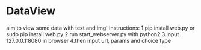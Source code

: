 # DataView
aim to view some data with text and img!
Instructions:
  1.pip install web.py
    or sudo pip install web.py
  2.run start_webserver.py with python2
  3.input 127.0.0.1:8080  in browser
  4.then input url, params and choice type
